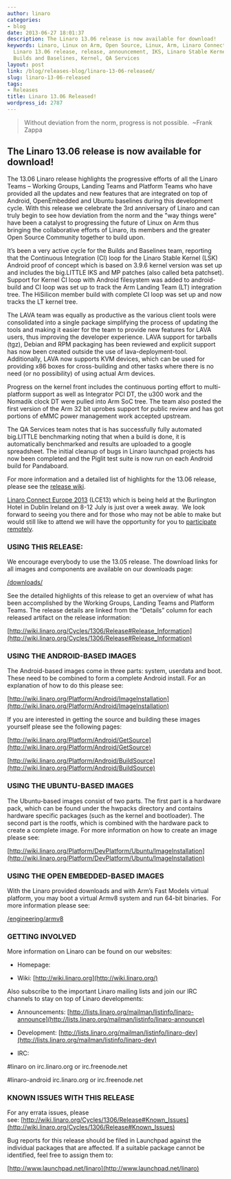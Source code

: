 ```yaml
---
author: linaro
categories:
- blog
date: 2013-06-27 18:01:37
description: The Linaro 13.06 release is now available for download!
keywords: Linaro, Linux on Arm, Open Source, Linux, Arm, Linaro Connect, LCE-Dublin,
  Linaro 13.06 release, release, announcement, IKS, Linaro Stable Kernel, LSK, LAVA,
  Builds and Baselines, Kernel, QA Services
layout: post
link: /blog/releases-blog/linaro-13-06-released/
slug: linaro-13-06-released
tags:
- Releases
title: Linaro 13.06 Released!
wordpress_id: 2787
---
```


>
> Without deviation from the norm, progress is not possible.  ~Frank Zappa
>
>

## The Linaro 13.06 release is now available for download!

The 13.06 Linaro release highlights the progressive efforts of all the Linaro Teams – Working Groups, Landing Teams and Platform Teams who have provided all the updates and new features that are integrated on top of Android, OpenEmbedded and Ubuntu baselines during this development cycle. With this release we celebrate the 3rd anniversary of Linaro and can truly begin to see how deviation from the norm and the "way things were" have been a catalyst to progressing the future of Linux on Arm thus bringing the collaborative efforts of Linaro, its members and the greater Open Source Community together to build upon.

It’s been a very active cycle for the Builds and Baselines team, reporting that the Continuous Integration (CI) loop for the Linaro Stable Kernel (LSK) Android proof of concept which is based on 3.9.6 kernel version was set up and includes the big.LITTLE IKS and MP patches (also called beta patchset). Support for Kernel CI loop with Android filesystem was added to android-build and CI loop was set up to track the Arm Landing Team (LT) integration tree. The HiSilicon member build with complete CI loop was set up and now tracks the LT kernel tree.

The LAVA team was equally as productive as the various client tools were consolidated into a single package simplifying the process of updating the tools and making it easier for the team to provide new features for LAVA users, thus improving the developer experience. LAVA support for tarballs (tgz), Debian and RPM packaging has been reviewed and explicit support has now been created outside the use of lava-deployment-tool. Additionally, LAVA now supports KVM devices, which can be used for providing x86 boxes for cross-building and other tasks where there is no need (or no possibility) of using actual Arm devices.

Progress on the kernel front includes the continuous porting effort to multi-platform support as well as Integrator PCI DT, the u300 work and the Nomadik clock DT were pulled into Arm SoC tree. The team also posted the first version of the Arm 32 bit uprobes support for public review and has got portions of eMMC power management work accepted upstream.

The QA Services team notes that is has successfully fully automated big.LITTLE benchmarking noting that when a build is done, it is automatically benchmarked and results are uploaded to a google spreadsheet. The initial cleanup of bugs in Linaro launchpad projects has now been completed and the Piglit test suite is now run on each Android build for Pandaboard.

For more information and a detailed list of highlights for the 13.06 release, please see the [release wiki](https://wiki.linaro.org/Cycles/1306/Release#Release_Information).

[Linaro Connect Europe 2013](http://connect.linaro.org) (LCE13) which is being held at the Burlington Hotel in Dublin Ireland on 8-12 July is just over a week away.  We look forward to seeing you there and for those who may not be able to make but would still like to attend we will have the opportunity for you to [participate remotely](http://connect.linaro.org/).

### USING THIS RELEASE:

We encourage everybody to use the 13.05 release. The download links for all images and components are available on our downloads page:

[/downloads/](/latest/downloads/)

See the detailed highlights of this release to get an overview of what has been accomplished by the Working Groups, Landing Teams and Platform Teams. The release details are linked from the “Details” column for each released artifact on the release information:

[http://wiki.linaro.org/Cycles/1306/Release#Release_Information](http://wiki.linaro.org/Cycles/1306/Release#Release_Information)

### USING THE ANDROID-BASED IMAGES

The Android-based images come in three parts: system, userdata and boot. These need to be combined to form a complete Android install. For an explanation of how to do this please see:

[http://wiki.linaro.org/Platform/Android/ImageInstallation](http://wiki.linaro.org/Platform/Android/ImageInstallation)

If you are interested in getting the source and building these images yourself please see the following pages:

[http://wiki.linaro.org/Platform/Android/GetSource](http://wiki.linaro.org/Platform/Android/GetSource)

[http://wiki.linaro.org/Platform/Android/BuildSource](http://wiki.linaro.org/Platform/Android/BuildSource)

### USING THE UBUNTU-BASED IMAGES

The Ubuntu-based images consist of two parts. The first part is a hardware pack, which can be found under the hwpacks directory and contains hardware specific packages (such as the kernel and bootloader). The second part is the rootfs, which is combined with the hardware pack to create a complete image. For more information on how to create an image please see:

[http://wiki.linaro.org/Platform/DevPlatform/Ubuntu/ImageInstallation](http://wiki.linaro.org/Platform/DevPlatform/Ubuntu/ImageInstallation)

### USING THE OPEN EMBEDDED-BASED IMAGES

With the Linaro provided downloads and with Arm’s Fast Models virtual platform, you may boot a virtual Armv8 system and run 64-bit binaries.  For more information please see:

[/engineering/armv8](/engineering/projects/)

### GETTING INVOLVED

More information on Linaro can be found on our websites:

* Homepage: [](/)

* Wiki: [http://wiki.linaro.org](http://wiki.linaro.org/)

Also subscribe to the important Linaro mailing lists and join our IRC channels to stay on top of Linaro developments:

* Announcements: [http://lists.linaro.org/mailman/listinfo/linaro-announce](http://lists.linaro.org/mailman/listinfo/linaro-announce)

* Development: [http://lists.linaro.org/mailman/listinfo/linaro-dev](http://lists.linaro.org/mailman/listinfo/linaro-dev)

* IRC:

#linaro on irc.linaro.org or irc.freenode.net

#linaro-android irc.linaro.org or irc.freenode.net

### KNOWN ISSUES WITH THIS RELEASE

For any errata issues, please see: [http://wiki.linaro.org/Cycles/1306/Release#Known_Issues](http://wiki.linaro.org/Cycles/1306/Release#Known_Issues)

Bug reports for this release should be filed in Launchpad against the individual packages that are affected. If a suitable package cannot be identified, feel free to assign them to:

[http://www.launchpad.net/linaro](http://www.launchpad.net/linaro)